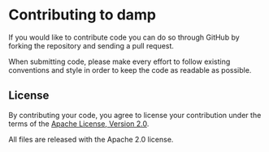 # Contributing to damp

If you would like to contribute code you can do so through GitHub by forking the repository and sending a pull request.

When submitting code, please make every effort to follow existing conventions and style in order to keep the code as readable as possible.

## License

By contributing your code, you agree to license your contribution under the terms of the [Apache License, Version 2.0](http://www.apache.org/licenses/LICENSE-2.0).

All files are released with the Apache 2.0 license.